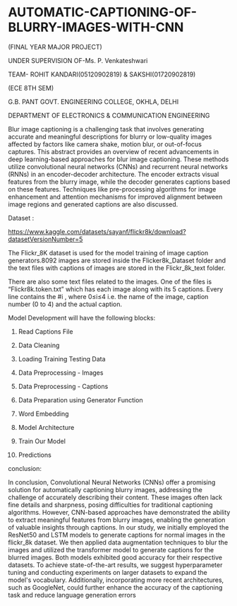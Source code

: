 # AUTOMATIC-CAPTIONING-OF-BLURRY-IMAGES-WITH-CNN

(FINAL YEAR MAJOR PROJECT)

UNDER SUPERVISION OF-Ms. P. Venkateshwari

TEAM- ROHIT KANDARI(05120902819) & SAKSHI(01720902819)

(ECE 8TH SEM)

G.B. PANT GOVT. ENGINEERING COLLEGE, OKHLA, DELHI

DEPARTMENT OF ELECTRONICS & COMMUNICATION ENGINEERING


Blur image captioning is a challenging task that involves generating accurate and meaningful descriptions for blurry or low-quality images affected by factors like camera shake, motion blur, or out-of-focus captures. This abstract provides an overview of recent advancements in deep learning-based approaches for blur image captioning. These methods utilize convolutional neural networks (CNNs) and recurrent neural networks (RNNs) in an encoder-decoder architecture. The encoder extracts visual features from the blurry image, while the decoder generates captions based on these features. Techniques like pre-processing algorithms for image enhancement and attention mechanisms for improved alignment between image regions and generated captions are also discussed.



Dataset :

https://www.kaggle.com/datasets/sayanf/flickr8k/download?datasetVersionNumber=5

The Flickr_8K dataset is used for the model training of image caption generators.8092 images are stored inside the Flicker8k_Dataset folder and the text files with captions of images are stored in the Flickr_8k_text folder.

There are also some text files related to the images. One of the files is “Flickr8k.token.txt” which has each image along with its 5 captions. Every line contains the <image name>#i <caption>, where 0≤i≤4 i.e. the name of the image, caption number (0 to 4) and the actual caption.


Model Development will have the following blocks:

1. Read Captions File 

2. Data Cleaning 

3. Loading Training Testing Data 

4. Data Preprocessing - Images 

5. Data Preprocessing - Captions 

6. Data Preparation using Generator Function 

7. Word Embedding 

8. Model Architecture 

9. Train Our Model 

10. Predictions 


conclusion:

In conclusion, Convolutional Neural Networks (CNNs) offer a promising solution for automatically captioning blurry images, addressing the challenge of accurately describing their content. These images often lack fine details and sharpness, posing difficulties for traditional captioning algorithms. However, CNN-based approaches have demonstrated the ability to extract meaningful features from blurry images, enabling the generation of valuable insights through captions. In our study, we initially employed the ResNet50 and LSTM models to generate captions for normal images in the flickr_8k dataset. We then applied data augmentation techniques to blur the images and utilized the transformer model to generate captions for the blurred images. Both models exhibited good accuracy for their respective datasets. To achieve state-of-the-art results, we suggest hyperparameter tuning and conducting experiments on larger datasets to expand the model's vocabulary. Additionally, incorporating more recent architectures, such as GoogleNet, could further enhance the accuracy of the captioning task and reduce language generation errors
